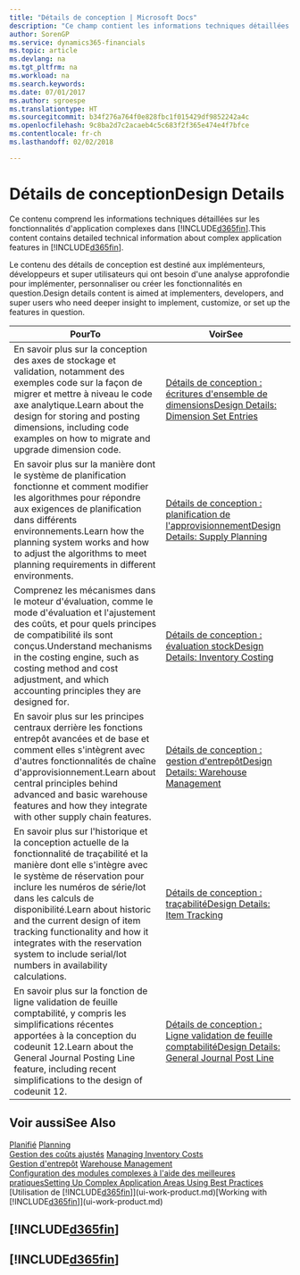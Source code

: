 ```yaml
---
title: "Détails de conception | Microsoft Docs"
description: "Ce champ contient les informations techniques détaillées sur les fonctionnalités d'application complexes dans Finance and Operations, Business edition."
author: SorenGP
ms.service: dynamics365-financials
ms.topic: article
ms.devlang: na
ms.tgt_pltfrm: na
ms.workload: na
ms.search.keywords: 
ms.date: 07/01/2017
ms.author: sgroespe
ms.translationtype: HT
ms.sourcegitcommit: b34f276a764f0e828fbc1f015429df9852242a4c
ms.openlocfilehash: 9c8ba2d7c2acaeb4c5c683f2f365e474e4f7bfce
ms.contentlocale: fr-ch
ms.lasthandoff: 02/02/2018

---
```

# <a name="design-details"></a><span data-ttu-id="7536d-103">Détails de conception</span><span class="sxs-lookup"><span data-stu-id="7536d-103">Design Details</span></span>
<span data-ttu-id="7536d-104">Ce contenu comprend les informations techniques détaillées sur les fonctionnalités d'application complexes dans [!INCLUDE[d365fin](includes/d365fin_md.md)].</span><span class="sxs-lookup"><span data-stu-id="7536d-104">This content contains detailed technical information about complex application features in [!INCLUDE[d365fin](includes/d365fin_md.md)].</span></span>  

 <span data-ttu-id="7536d-105">Le contenu des détails de conception est destiné aux implémenteurs, développeurs et super utilisateurs qui ont besoin d'une analyse approfondie pour implémenter, personnaliser ou créer les fonctionnalités en question.</span><span class="sxs-lookup"><span data-stu-id="7536d-105">Design details content is aimed at implementers, developers, and super users who need deeper insight to implement, customize, or set up the features in question.</span></span>  

|<span data-ttu-id="7536d-106">**Pour**</span><span class="sxs-lookup"><span data-stu-id="7536d-106">**To**</span></span>|<span data-ttu-id="7536d-107">**Voir**</span><span class="sxs-lookup"><span data-stu-id="7536d-107">**See**</span></span>|  
|------------|-------------|  
|<span data-ttu-id="7536d-108">En savoir plus sur la conception des axes de stockage et validation, notamment des exemples code sur la façon de migrer et mettre à niveau le code axe analytique.</span><span class="sxs-lookup"><span data-stu-id="7536d-108">Learn about the design for storing and posting dimensions, including code examples on how to migrate and upgrade dimension code.</span></span>|[<span data-ttu-id="7536d-109">Détails de conception : écritures d'ensemble de dimensions</span><span class="sxs-lookup"><span data-stu-id="7536d-109">Design Details: Dimension Set Entries</span></span>](design-details-dimension-set-entries.md)|  
|<span data-ttu-id="7536d-110">En savoir plus sur la manière dont le système de planification fonctionne et comment modifier les algorithmes pour répondre aux exigences de planification dans différents environnements.</span><span class="sxs-lookup"><span data-stu-id="7536d-110">Learn how the planning system works and how to adjust the algorithms to meet planning requirements in different environments.</span></span>|[<span data-ttu-id="7536d-111">Détails de conception : planification de l'approvisionnement</span><span class="sxs-lookup"><span data-stu-id="7536d-111">Design Details: Supply Planning</span></span>](design-details-supply-planning.md)|  
|<span data-ttu-id="7536d-112">Comprenez les mécanismes dans le moteur d'évaluation, comme le mode d'évaluation et l'ajustement des coûts, et pour quels principes de compatibilité ils sont conçus.</span><span class="sxs-lookup"><span data-stu-id="7536d-112">Understand mechanisms in the costing engine, such as costing method and cost adjustment, and which accounting principles they are designed for.</span></span>|[<span data-ttu-id="7536d-113">Détails de conception : évaluation stock</span><span class="sxs-lookup"><span data-stu-id="7536d-113">Design Details: Inventory Costing</span></span>](design-details-inventory-costing.md)|  
|<span data-ttu-id="7536d-114">En savoir plus sur les principes centraux derrière les fonctions entrepôt avancées et de base et comment elles s'intègrent avec d'autres fonctionnalités de chaîne d'approvisionnement.</span><span class="sxs-lookup"><span data-stu-id="7536d-114">Learn about central principles behind advanced and basic warehouse features and how they integrate with other supply chain features.</span></span>|[<span data-ttu-id="7536d-115">Détails de conception : gestion d'entrepôt</span><span class="sxs-lookup"><span data-stu-id="7536d-115">Design Details: Warehouse Management</span></span>](design-details-warehouse-management.md)|  
|<span data-ttu-id="7536d-116">En savoir plus sur l'historique et la conception actuelle de la fonctionnalité de traçabilité et la manière dont elle s'intègre avec le système de réservation pour inclure les numéros de série/lot dans les calculs de disponibilité.</span><span class="sxs-lookup"><span data-stu-id="7536d-116">Learn about historic and the current design of item tracking functionality and how it integrates with the reservation system to include serial/lot numbers in availability calculations.</span></span>|[<span data-ttu-id="7536d-117">Détails de conception : traçabilité</span><span class="sxs-lookup"><span data-stu-id="7536d-117">Design Details: Item Tracking</span></span>](design-details-item-tracking.md)|  
|<span data-ttu-id="7536d-118">En savoir plus sur la fonction de ligne validation de feuille comptabilité, y compris les simplifications récentes apportées à la conception du codeunit 12.</span><span class="sxs-lookup"><span data-stu-id="7536d-118">Learn about the General Journal Posting Line feature, including recent simplifications to the design of codeunit 12.</span></span>|[<span data-ttu-id="7536d-119">Détails de conception : Ligne validation de feuille comptabilité</span><span class="sxs-lookup"><span data-stu-id="7536d-119">Design Details: General Journal Post Line</span></span>](design-details-general-journal-post-line.md)|  

## <a name="see-also"></a><span data-ttu-id="7536d-120">Voir aussi</span><span class="sxs-lookup"><span data-stu-id="7536d-120">See Also</span></span>  
 <span data-ttu-id="7536d-121">[Planifié](production-planning.md) </span><span class="sxs-lookup"><span data-stu-id="7536d-121">[Planning](production-planning.md) </span></span>  
 <span data-ttu-id="7536d-122">[Gestion des coûts ajustés](finance-manage-inventory-costs.md) </span><span class="sxs-lookup"><span data-stu-id="7536d-122">[Managing Inventory Costs](finance-manage-inventory-costs.md) </span></span>  
 <span data-ttu-id="7536d-123">[Gestion d'entrepôt](warehouse-manage-warehouse.md) </span><span class="sxs-lookup"><span data-stu-id="7536d-123">[Warehouse Management](warehouse-manage-warehouse.md) </span></span>  
 [<span data-ttu-id="7536d-124">Configuration des modules complexes à l'aide des meilleures pratiques</span><span class="sxs-lookup"><span data-stu-id="7536d-124">Setting Up Complex Application Areas Using Best Practices</span></span>](set-up-complex-application-areas-using-best-practices.md)  
 <span data-ttu-id="7536d-125">[Utilisation de [!INCLUDE[d365fin](includes/d365fin_md.md)]](ui-work-product.md)</span><span class="sxs-lookup"><span data-stu-id="7536d-125">[Working with [!INCLUDE[d365fin](includes/d365fin_md.md)]](ui-work-product.md)</span></span>

 ## [!INCLUDE[d365fin](includes/free_trial_md.md)]  
 ## [!INCLUDE[d365fin](includes/training_link_md.md)]

